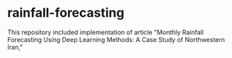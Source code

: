 # rainfall-forecasting
This repository included implementation of article "Monthly Rainfall Forecasting Using Deep Learning Methods: A Case Study of Northwestern Iran,"
